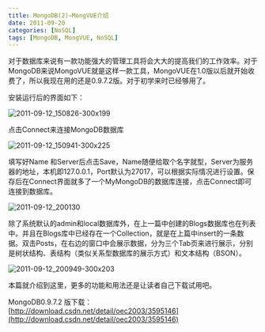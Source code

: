 ```yaml
---
title: MongoDB(2)–MongVUE介绍
date: 2011-09-20
categories: [NoSQL]
tags: [MongoDB, MongVUE, NoSQL]
---
```


对于数据库来说有一款功能强大的管理工具将会大大的提高我们的工作效率。对于MongoDB来说MongoVUE就是这样一款工具，MongoVUE在1.0版以后就开始收费了，所以我现在用的还是0.9.7.2版。对于初学来时已经够用了。

安装运行后的界面如下：

![2011-09-12_150826-300x199](http://fwhyy.com/img/post/2011-09-12_150826-300x199.png)

点击Connect来连接MongoDB数据库

![2011-09-12_150941-300x225](http://fwhyy.com/img/post/2011-09-12_150941-300x225.png)

填写好Name 和Server后点击Save，Name随便给取个名字就型，Server为服务器的地址，本机即127.0.0.1，Port默认为27017，可以根据实际情况进行设置。保存后在Connect界面就多了一个MyMongoDB的数据库连接，点击Connect即可连接到数据库。

![2011-09-12_200130](http://fwhyy.com/img/post/2011-09-12_200130.png)

除了系统默认的admin和local数据库外，在上一篇中创建的Blogs数据库也在列表中。并且在Blogs库中已经存在一个Collection，就是在上篇中insert的一条数据。双击Posts，在右边的窗口中会展示数据，分为三个Tab页来进行展示，分别是树状结构、表结构（类似关系型数据库的展示方式）和文本结构（BSON）。

![2011-09-12_200949-300x203](http://fwhyy.com/img/post/2011-09-12_200949-300x203.png)

本篇就介绍到这里，更多的功能和用法还是让读者自己下载试用吧。

MongoDB0.9.7.2 版下载：[http://download.csdn.net/detail/oec2003/3595146](http://download.csdn.net/detail/oec2003/3595146)


